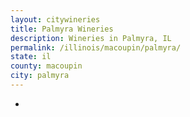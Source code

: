 ```yaml
---
layout: citywineries
title: Palmyra Wineries
description: Wineries in Palmyra, IL
permalink: /illinois/macoupin/palmyra/
state: il
county: macoupin
city: palmyra
---
```

-
